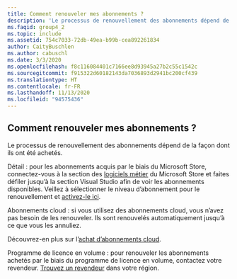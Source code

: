 ```yaml
---
title: Comment renouveler mes abonnements ?
description: 'Le processus de renouvellement des abonnements dépend de la façon dont ils ont été achetés. Détail : pour les abonnements acquis par le biais du Microsoft...'
ms.faqid: group4_2
ms.topic: include
ms.assetid: 754c7033-72db-49ea-b99b-cea892261834
author: CaityBuschlen
ms.author: cabuschl
ms.date: 3/3/2020
ms.openlocfilehash: f8c116084401c7166ee8d93945a27b2c55c1542c
ms.sourcegitcommit: f915322d60182143da7036893d2941bc200cf439
ms.translationtype: HT
ms.contentlocale: fr-FR
ms.lasthandoff: 11/13/2020
ms.locfileid: "94575436"
---
```

## <a name="how-do-i-renew-my-subscriptions"></a>Comment renouveler mes abonnements ?

Le processus de renouvellement des abonnements dépend de la façon dont ils ont été achetés.

Détail : pour les abonnements acquis par le biais du Microsoft Store, connectez-vous à la section des [logiciels métier](https://www.microsoft.com/store/b/software?icid=Cnav_software_businesssoftware&activetab=pivot1%3arichpivot1-1) du Microsoft Store et faites défiler jusqu’à la section Visual Studio afin de voir les abonnements disponibles. Veillez à sélectionner le niveau d’abonnement pour le renouvellement et [activez-le ici](https://my.visualstudio.com/subscriptions/activate).

Abonnements cloud : si vous utilisez des abonnements cloud, vous n’avez pas besoin de les renouveler. Ils sont renouvelés automatiquement jusqu’à ce que vous les annuliez.

Découvrez-en plus sur l’[achat d’abonnements cloud](https://docs.microsoft.com/visualstudio/subscriptions/vscloud-overview).

Programme de licence en volume : pour renouveler les abonnements achetés par le biais du programme de licence en volume, contactez votre revendeur. [Trouvez un revendeur](https://www.microsoft.com/licensing/how-to-buy/how-to-buy) dans votre région.
